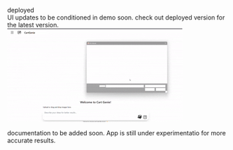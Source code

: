 deployed <br>
UI updates to be conditioned in demo soon. check out deployed version for the latest version.
![demo](./assets/demo.gif)

documentation to be added soon. App is still under experimentatio for more accurate results.
